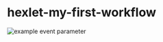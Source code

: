 # hexlet-my-first-workflow
![example event parameter](actions/workflows/github-actions-say-hello.yml/badge.svg?event=push)